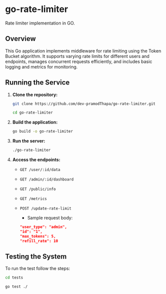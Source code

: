 # go-rate-limiter
Rate limiter implementation in GO.

## Overview

This Go application implements middleware for rate limiting using the Token Bucket algorithm. It supports varying rate limits for different users and endpoints, manages concurrent requests efficiently, and includes basic logging and metrics for monitoring.

## Running the Service

1. **Clone the repository:**

   ```bash
   git clone https://github.com/dev-pramodThapa/go-rate-limiter.git
   ```
   ```bash
   cd go-rate-limiter
   ```

2. **Build the application:**

   ```bash
   go build -o go-rate-limiter
   ```

3. **Run the server:**

   ```bash
   ./go-rate-limiter
   ```

4. **Access the endpoints:**
   - `GET /user/:id/data`
   - `GET /admin/:id/dashboard`
   - `GET /public/info`
   - `GET /metrics`
   - `POST /update-rate-limit`

     - Sample request body:
     ```json
     "user_type": "admin",
     "id": "1",
     "max_tokens": 5,
     "refill_rate": 10
     ```

## Testing the System

To run the test follow the steps:

```bash
cd tests
```
```bash
go test ./
```